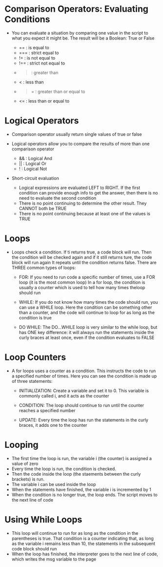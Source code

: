 # Comparison Operators: Evaluating Conditions

  - You can evaluate a situation by comparing one value in the script to what you expect it might be. The result will be a Boolean: True or False
  
    - == : is equal to
    - === : strict equal to
    - != : is not equal to
    - !== : strict not equal to
    - > : greater than
    - < : less than
    - >= : greater than or equal to
    - <= : less than or equal to
    
# Logical Operators

  - Comparison operator usually return single values of true or false
  - Logical operators allow you to compare the results of more than one comparison operator
  
    - && : Logical And
    - || : Logical Or
    - ! : Logical Not
    
  - Short-circuit evaluation
    - Logical expressions are evaluated LEFT to RIGHT. If the first condition can provide enough info to get the answer, then there is no need to evaluate the second condition
    - There is no point continuing to determine the other result. They CANNOT both be TRUE
    - There is no point continuing because at least one of the values is TRUE
    
# Loops

  - Loops check a condition. If ti returns true, a code block will run. Then the condition will be checked again and if it still returns ture, the code block will run again
    It repeats until the condition returns false. There are THREE common types of loops:
    
    - FOR: If you need to run code a specific number of times, use a FOR loop (it is the most common loop)
           In a for loop, the condition is usually a counter which is used to tell how many times theloop should run

    - WHILE: If you do not know how many times the code should run, you can use a WHILE loop. Here the condition can be something other than a counter, and the code will continue to loop for as long as the condition is true

    - DO WHILE: The DO...WHILE loop is very similar to the while loop, but has ONE key difference: it will always run the statements inside the curly braces at least once, even if the condition evaluates to FALSE
      
# Loop Counters

  - A for loops uses a counter as a condition. This instructs the code to run a specified number of times. Here you can see the condition is made up of three statements:
  
    - INITIALIZATION: Create a variable and set it to 0. This variable is commonly called i, and it acts as the counter
    
    - CONDITION: The loop should continue to run until the counter reaches a specified number
    
    - UPDATE: Every time the loop has run the statements in the curly braces, it adds one to the counter
    
# Looping

  - The first time the loop is run, the variable i (the counter) is assigned a value of zero
  - Every time the loop is run, the condition is checked.
  - Then the code inside the loop (the staements between the curly brackets) is run.
  - The variable i can be used inside the loop
  - When the statements have finished, the variable i is incremented by 1
  - When the condition is no longer true, the loop ends. The script moves to the next line of code
  
# Using While Loops

  - This loop will continue to run for as long as the condition in the parentheses is true. That condition is a counter indicating that, as long as the variable i remains less than 10, the statements in the subsequent code block should run
  - When the loop has finished, the interpreter goes to the next line of code, which writes the msg variable to the page
  
